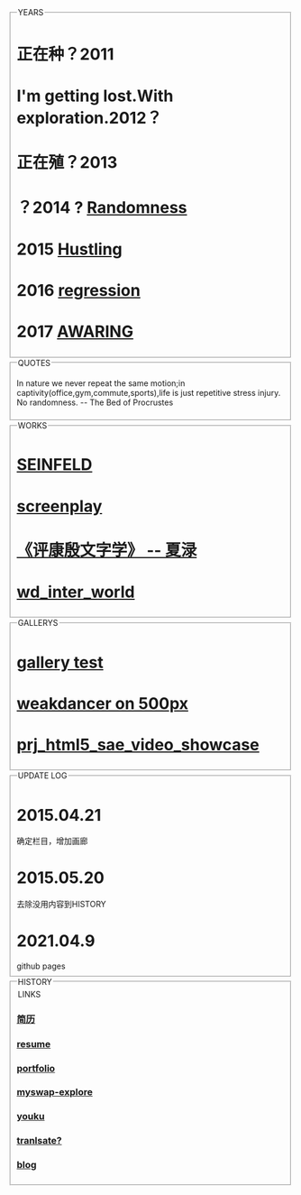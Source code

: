 
<fieldset>
	<legend>YEARS</legend>
	<h1>正在种？2011</h1>
	<h1>I'm getting lost.With exploration.2012？</h1>
	<h1>正在殖？2013</h1>
	<h1>？2014 ? <a href="http://v.youku.com/v_show/id_XNzQyODc5NzIw.html?from=s1.8-1-1.2">Randomness</a></h1>
	<h1>2015  <a href="http://v.youku.com/v_show/id_XMTQ4NTE4OTkwMA==.html">Hustling</a></h1>
	<h1>2016 <a href="http://www.etymonline.com/index.php?allowed_in_frame=0&amp;search=regression">regression</a> </h1>
	<h1>2017 <a href="http://www.etymonline.com/index.php?term=aware&amp;allowed_in_frame=0">AWARING</a> </h1>
</fieldset>

<fieldset>
	<legend>QUOTES</legend>
	<p>
	In nature we never repeat the same motion;in captivity(office,gym,commute,sports),life is just repetitive stress injury.       No  randomness. -- The Bed of Procrustes
	</p>
</fieldset>



<fieldset>
	<legend>WORKS</legend>
	<h1><a href="songfei.html">SEINFELD</a></h1>
	<h1><a href="screenplay/">screenplay</a></h1>
	<h1><a href="pingkangyin.html">《评康殷文字学》 -- 夏渌</a></h1>
	<h1><a href="wd_inter_world/wd_inter_world.html">wd_inter_world</a></h1>
</fieldset>


<fieldset>
	<legend>GALLERYS</legend>
	<h1><a href="gallery_test/index.html">gallery test</a></h1>
	<h1><a href="https://500px.com/weakdancer">weakdancer on 500px</a></h1>
	<h1><a href="prj_html5_sae_video_showcase.html">prj_html5_sae_video_showcase</a></h1>
</fieldset>


<fieldset>
	<legend>UPDATE LOG</legend>
	<h1>2015.04.21</h1>确定栏目，增加画廊
	<h1>2015.05.20</h1>去除没用内容到HISTORY
	<h1>2021.04.9</h1>github pages
</fieldset>


<fieldset>
	<legend>HISTORY</legend>
	<legend>LINKS</legend>
	<h3><a href="郜帅简历.pdf">简历</a></h3>
	<h3><a href="RESUME.html">resume</a></h3>
	<h3><a href="Portfolio.html">portfolio</a></h3>
	<h3><a href="https://web.archive.org/web/20181103133324/http://myswap.sinaapp.com/wd/ex">myswap-explore</a></h3>
	<h3><a href="https://web.archive.org/web/20181103133324/http://i.youku.com/weakdancer">youku</a></h3>
	<h3><a href="https://web.archive.org/web/20181103133324/http://weakdancer.lofter.com/">tranlsate?</a></h3>
	<h3><a href="https://web.archive.org/web/20181103133324/http://blog.weakdancer.com/">blog</a></h3>


</fieldset>


